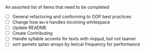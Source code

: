 An assorted list of items that need to be completed

- [ ] General refactoring and conforming to OOP best practices
- [ ] Change how `Word` handles incoming whitespace
- [ ] Update README
- [ ] Create Contributing
- [ ] Handle syllable accents for texts with niqqud, but not taamei
- [ ] sort qamets qatan arrays by lexical frequency for performance
